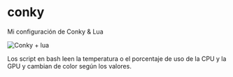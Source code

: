# conky
Mi configuración de Conky &amp; Lua

![Conky + lua](https://rnlagos.com/images/conky_2.jpg)

Los script en bash leen la temperatura o el porcentaje de uso de la CPU y la GPU y cambian de color según los valores. 
